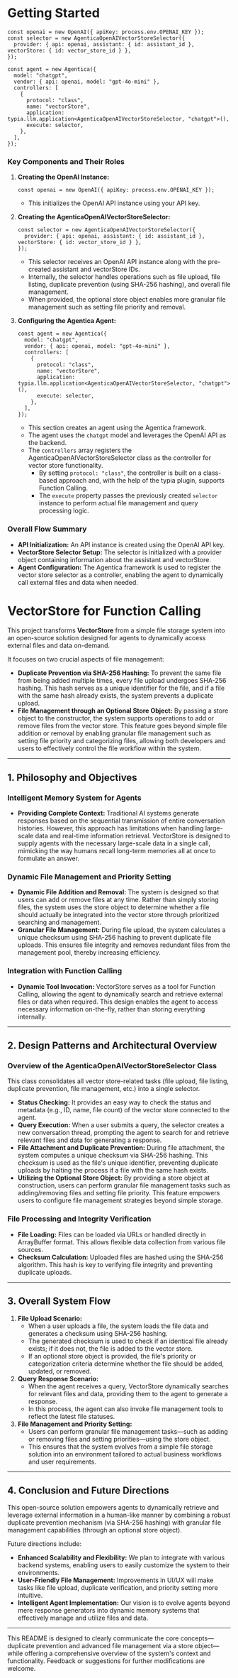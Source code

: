 # Getting Started

```tsx
const openai = new OpenAI({ apiKey: process.env.OPENAI_KEY });
const selector = new AgenticaOpenAIVectorStoreSelector({
  provider: { api: openai, assistant: { id: assistant_id }, vectorStore: { id: vector_store_id } },
});

const agent = new Agentica({
  model: "chatgpt",
  vendor: { api: openai, model: "gpt-4o-mini" },
  controllers: [
    {
      protocol: "class",
      name: "vectorStore",
      application: typia.llm.application<AgenticaOpenAIVectorStoreSelector, "chatgpt">(),
      execute: selector,
    },
  ],
});
```

### Key Components and Their Roles

1. **Creating the OpenAI Instance:**

   ```tsx
   const openai = new OpenAI({ apiKey: process.env.OPENAI_KEY });
   ```

   - This initializes the OpenAI API instance using your API key.

2. **Creating the AgenticaOpenAIVectorStoreSelector:**

   ```tsx
   const selector = new AgenticaOpenAIVectorStoreSelector({
     provider: { api: openai, assistant: { id: assistant_id }, vectorStore: { id: vector_store_id } },
   });
   ```

   - This selector receives an OpenAI API instance along with the pre-created assistant and vectorStore IDs.
   - Internally, the selector handles operations such as file upload, file listing, duplicate prevention (using SHA-256 hashing), and overall file management.
   - When provided, the optional store object enables more granular file management such as setting file priority and removal.

3. **Configuring the Agentica Agent:**

   ```tsx
   const agent = new Agentica({
     model: "chatgpt",
     vendor: { api: openai, model: "gpt-4o-mini" },
     controllers: [
       {
         protocol: "class",
         name: "vectorStore",
         application: typia.llm.application<AgenticaOpenAIVectorStoreSelector, "chatgpt">(),
         execute: selector,
       },
     ],
   });
   ```

   - This section creates an agent using the Agentica framework.
   - The agent uses the `chatgpt` model and leverages the OpenAI API as the backend.
   - The `controllers` array registers the AgenticaOpenAIVectorStoreSelector class as the controller for vector store functionality.
     - By setting `protocol: "class"`, the controller is built on a class-based approach and, with the help of the typia plugin, supports Function Calling.
     - The `execute` property passes the previously created `selector` instance to perform actual file management and query processing logic.

### Overall Flow Summary

- **API Initialization:** An API instance is created using the OpenAI API key.
- **VectorStore Selector Setup:** The selector is initialized with a provider object containing information about the assistant and vectorStore.
- **Agent Configuration:** The Agentica framework is used to register the vector store selector as a controller, enabling the agent to dynamically call external files and data when needed.

# VectorStore for Function Calling

This project transforms **VectorStore** from a simple file storage system into an open-source solution designed for agents to dynamically access external files and data on-demand.

It focuses on two crucial aspects of file management:

- **Duplicate Prevention via SHA-256 Hashing:**
  To prevent the same file from being added multiple times, every file upload undergoes SHA-256 hashing.
  This hash serves as a unique identifier for the file, and if a file with the same hash already exists, the system prevents a duplicate upload.
- **File Management through an Optional Store Object:**
  By passing a store object to the constructor, the system supports operations to add or remove files from the vector store.
  This feature goes beyond simple file addition or removal by enabling granular file management such as setting file priority and categorizing files, allowing both developers and users to effectively control the file workflow within the system.

---

## 1. Philosophy and Objectives

### Intelligent Memory System for Agents

- **Providing Complete Context:**
  Traditional AI systems generate responses based on the sequential transmission of entire conversation histories.
  However, this approach has limitations when handling large-scale data and real-time information retrieval.
  VectorStore is designed to supply agents with the necessary large-scale data in a single call, mimicking the way humans recall long-term memories all at once to formulate an answer.

### Dynamic File Management and Priority Setting

- **Dynamic File Addition and Removal:**
  The system is designed so that users can add or remove files at any time.
  Rather than simply storing files, the system uses the store object to determine whether a file should actually be integrated into the vector store through prioritized searching and management.
- **Granular File Management:**
  During file upload, the system calculates a unique checksum using SHA-256 hashing to prevent duplicate file uploads.
  This ensures file integrity and removes redundant files from the management pool, thereby increasing efficiency.

### Integration with Function Calling

- **Dynamic Tool Invocation:**
  VectorStore serves as a tool for Function Calling, allowing the agent to dynamically search and retrieve external files or data when required.
  This design enables the agent to access necessary information on-the-fly, rather than storing everything internally.

---

## 2. Design Patterns and Architectural Overview

### Overview of the AgenticaOpenAIVectorStoreSelector Class

This class consolidates all vector store-related tasks (file upload, file listing, duplicate prevention, file management, etc.) into a single selector.

- **Status Checking:**
  It provides an easy way to check the status and metadata (e.g., ID, name, file count) of the vector store connected to the agent.
- **Query Execution:**
  When a user submits a query, the selector creates a new conversation thread, prompting the agent to search for and retrieve relevant files and data for generating a response.
- **File Attachment and Duplicate Prevention:**
  During file attachment, the system computes a unique checksum via SHA-256 hashing.
  This checksum is used as the file's unique identifier, preventing duplicate uploads by halting the process if a file with the same hash exists.
- **Utilizing the Optional Store Object:**
  By providing a store object at construction, users can perform granular file management tasks such as adding/removing files and setting file priority.
  This feature empowers users to configure file management strategies beyond simple storage.

### File Processing and Integrity Verification

- **File Loading:**
  Files can be loaded via URLs or handled directly in ArrayBuffer format.
  This allows flexible data collection from various file sources.
- **Checksum Calculation:**
  Uploaded files are hashed using the SHA-256 algorithm.
  This hash is key to verifying file integrity and preventing duplicate uploads.

---

## 3. Overall System Flow

1. **File Upload Scenario:**
   - When a user uploads a file, the system loads the file data and generates a checksum using SHA-256 hashing.
   - The generated checksum is used to check if an identical file already exists; if it does not, the file is added to the vector store.
   - If an optional store object is provided, the file's priority or categorization criteria determine whether the file should be added, updated, or removed.
2. **Query Response Scenario:**
   - When the agent receives a query, VectorStore dynamically searches for relevant files and data, providing them to the agent to generate a response.
   - In this process, the agent can also invoke file management tools to reflect the latest file statuses.
3. **File Management and Priority Setting:**
   - Users can perform granular file management tasks—such as adding or removing files and setting priorities—using the store object.
   - This ensures that the system evolves from a simple file storage solution into an environment tailored to actual business workflows and user requirements.

---

## 4. Conclusion and Future Directions

This open-source solution empowers agents to dynamically retrieve and leverage external information in a human-like manner by combining a robust duplicate prevention mechanism (via SHA-256 hashing) with granular file management capabilities (through an optional store object).

Future directions include:

- **Enhanced Scalability and Flexibility:**
  We plan to integrate with various backend systems, enabling users to easily customize the system to their environments.
- **User-Friendly File Management:**
  Improvements in UI/UX will make tasks like file upload, duplicate verification, and priority setting more intuitive.
- **Intelligent Agent Implementation:**
  Our vision is to evolve agents beyond mere response generators into dynamic memory systems that effectively manage and utilize files and data.

---

This README is designed to clearly communicate the core concepts—duplicate prevention and advanced file management via a store object—while offering a comprehensive overview of the system's context and functionality. Feedback or suggestions for further modifications are welcome.
